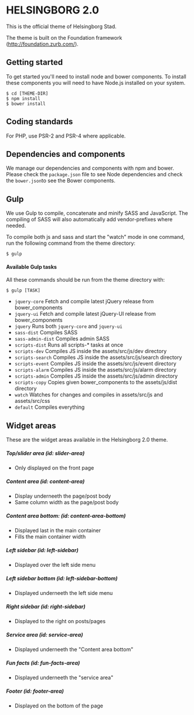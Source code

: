 # HELSINGBORG 2.0

This is the official theme of Helsingborg Stad.

The theme is built on the Foundation framework (http://foundation.zurb.com/).

## Getting started
To get started you'll need to install node and bower components. To install these components you will need to have Node.js installed on your system.

```
$ cd [THEME-DIR]
$ npm install
$ bower install
```

## Coding standards
For PHP, use PSR-2 and PSR-4 where applicable.

## Dependencies and components
We manage our dependencies and components with npm and bower. Please check the `package.json` file to see Node dependencies and check the `bower.json`to see the Bower components.

## Gulp
We use Gulp to compile, concatenate and minify SASS and JavaScript.
The compiling of SASS will also automatically add vendor-prefixes where needed.

To compile both js and sass and start the "watch" mode in one command, run the following command from the theme directory:
```
$ gulp
```

#### Available Gulp tasks

All these commands should be run from the theme directory with:

```
$ gulp [TASK]
```

* `jquery-core`     Fetch and compile latest jQuery release from bower_components
* `jquery-ui`       Fetch and compile latest jQuery-UI release from bower_components
* `jquery`          Runs both `jquery-core` and `jquery-ui`
* `sass-dist`       Compiles SASS
* `sass-admin-dist` Compiles admin SASS
* `scripts-dist`    Runs all scripts-* tasks at once
* `scripts-dev`     Compiles JS inside the assets/src/js/dev directory
* `scripts-search`  Compiles JS inside the assets/src/js/search directory
* `scripts-event`   Compiles JS inside the assets/src/js/event directory
* `scripts-alarm`   Compiles JS inside the assets/src/js/alarm directory
* `scripts-admin`   Compiles JS inside the assets/src/js/admin directory
* `scripts-copy`    Copies given bower_components to the assets/js/dist directory
* `watch`           Watches for changes and compiles in assets/src/js and assets/src/css
* `default`         Compiles everything

## Widget areas

These are the widget areas available in the Helsingborg 2.0 theme.

##### Top/slider area (id: slider-area)
* Only displayed on the front page

##### Content area (id: content-area)
* Display underneeth the page/post body
* Same column width as the page/post body

##### Content area bottom: (id: content-area-bottom)
* Displayed last in the main container
* Fills the main container width

##### Left sidebar (id: left-sidebar)
* Displayed over the left side menu

##### Left sidebar bottom (id: left-sidebar-bottom)
* Displayed underneeth the left side menu

##### Right sidebar (id: right-sidebar)
* Displayed to the right on posts/pages

##### Service area (id: service-area)
* Displayed underneeth the "Content area bottom"

##### Fun facts (id: fun-facts-area)
* Displayed underneeth the "service area"

##### Footer (id: footer-area)
* Displayed on the bottom of the page